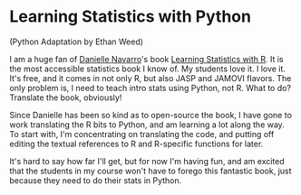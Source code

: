 # Learning Statistics with Python

(Python Adaptation by Ethan Weed)

I am a huge fan of <a href="https://djnavarro.net" target="_blank">Danielle Navarro</a>'s book <a href="https://learningstatisticswithr.com" target="_blank">Learning Statistics with R</a>. It is the most accessible statistics book I know of. My students love it. I love it. It's free, and it comes in not only R, but also JASP and JAMOVI flavors. The only problem is, I need to teach intro stats using Python, not R. What to do? Translate the book, obviously!

Since Danielle has been so kind as to open-source the book, I have gone to work translating the R bits to Python, and am learning a lot along the way. To start with, I'm concentrating on translating the code, and putting off editing the textual references to R and R-specific functions for later. 

It's hard to say how far I'll get, but for now I'm having fun, and am excited that the students in my course won't have to forego this fantastic book, just because they need to do their stats in Python.


